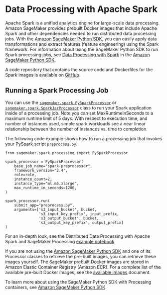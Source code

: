 # Data Processing with Apache Spark<a name="use-spark-processing-container"></a>

 Apache Spark is a unified analytics engine for large\-scale data processing\. Amazon SageMaker provides prebuilt Docker images that include Apache Spark and other dependencies needed to run distributed data processing jobs\. With the [Amazon SageMaker Python SDK](https://github.com/aws/sagemaker-python-sdk#installing-the-sagemaker-python-sdk), you can easily apply data transformations and extract features \(feature engineering\) using the Spark framework\. For information about using the SageMaker Python SDK to run Spark processing jobs, see [Data Processing with Spark](https://sagemaker.readthedocs.io/en/stable/amazon_sagemaker_processing.html#data-processing-with-spark) in the [Amazon SageMaker Python SDK](https://sagemaker.readthedocs.io/en/stable/)\. 

 

A code repository that contains the source code and Dockerfiles for the Spark images is available on [GitHub](https://github.com/aws/sagemaker-spark-container)\. 

## Running a Spark Processing Job<a name="use-spark-processing-container-how-to"></a>

 You can use the [ `sagemaker.spark.PySparkProcessor`](https://sagemaker.readthedocs.io/en/stable/api/training/processing.html#sagemaker.spark.processing.PySparkProcessor) or [ `sagemaker.spark.SparkJarProcessor`](https://sagemaker.readthedocs.io/en/stable/api/training/processing.html#sagemaker.spark.processing.SparkJarProcessor) class to run your Spark application inside of a processing job\. Note you can set MaxRuntimeInSeconds to a maximum runtime limit of 5 days\. With respect to execution time, and number of instances used, simple spark workloads see a near linear relationship between the number of instances vs\. time to completion\. 

 The following code example shows how to run a processing job that invokes your PySpark script `preprocess.py`\. 

```
from sagemaker.spark.processing import PySparkProcessor

spark_processor = PySparkProcessor(
    base_job_name="spark-preprocessor",
    framework_version="2.4",
    role=role,
    instance_count=2,
    instance_type="ml.m5.xlarge",
    max_runtime_in_seconds=1200,
)

spark_processor.run(
    submit_app="preprocess.py",
    arguments=['s3_input_bucket', bucket,
               's3_input_key_prefix', input_prefix,
               's3_output_bucket', bucket,
               's3_output_key_prefix', output_prefix]
)
```

 For an in\-depth look, see the Distributed Data Processing with Apache Spark and SageMaker Processing [example notebook](https://sagemaker-examples.readthedocs.io/en/latest/sagemaker_processing/spark_distributed_data_processing/sagemaker-spark-processing.html)\. 

 If you are not using the [Amazon SageMaker Python SDK](https://sagemaker.readthedocs.io/) and one of its Processor classes to retrieve the pre\-built images, you can retrieve these images yourself\. The SageMaker prebuilt Docker images are stored in Amazon Elastic Container Registry \(Amazon ECR\)\. For a complete list of the available pre\-built Docker images, see the [available images](https://github.com/aws/sagemaker-spark-container/blob/master/available_images.md) document\. 

 To learn more about using the SageMaker Python SDK with Processing containers, see [Amazon SageMaker Python SDK](https://sagemaker.readthedocs.io/en/stable/)\. 
